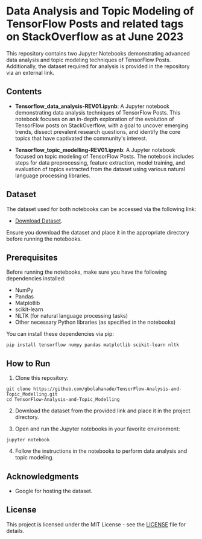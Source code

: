# Data Analysis and Topic Modeling of TensorFlow Posts and related tags on StackOverflow as at June 2023

This repository contains two Jupyter Notebooks demonstrating advanced data analysis and topic modeling techniques of TensorFlow Posts. Additionally, the dataset required for analysis is provided in the repository via an external link.

## Contents

- **Tensorflow_data_analysis-REV01.ipynb**: A Jupyter notebook demonstrating data analysis techniques of TensorFlow Posts. This notebook focuses on an in-depth exploration of the evolution of TensorFlow posts on StackOverflow, with a goal to uncover emerging trends, dissect prevalent research questions, and identify the core topics that have captivated the community's interest.


- **Tensorflow_topic_modelling-REV01.ipynb**: A Jupyter notebook focused on topic modeling of TensorFlow Posts. The notebook includes steps for data preprocessing, feature extraction, model training, and evaluation of topics extracted from the dataset using various natural language processing libraries.

## Dataset

The dataset used for both notebooks can be accessed via the following link:

- [Download Dataset](https://drive.google.com/file/d/1M5yxMfm6bZT6bc_eNjrO3WFUKVd-OxB5/view?usp=drive_link).

Ensure you download the dataset and place it in the appropriate directory before running the notebooks.

## Prerequisites

Before running the notebooks, make sure you have the following dependencies installed:

- NumPy
- Pandas
- Matplotlib
- scikit-learn
- NLTK (for natural language processing tasks)
- Other necessary Python libraries (as specified in the notebooks)

You can install these dependencies via pip:

```
pip install tensorflow numpy pandas matplotlib scikit-learn nltk
```

## How to Run

1. Clone this repository:

```
git clone https://github.com/gbolahanade/TensorFlow-Analysis-and-Topic_Modelling.git
cd TensorFlow-Analysis-and-Topic_Modelling
```

2. Download the dataset from the provided link and place it in the project directory.

3. Open and run the Jupyter notebooks in your favorite environment:

```
jupyter notebook
```

4. Follow the instructions in the notebooks to perform data analysis and topic modeling.


## Acknowledgments

- Google for hosting the dataset.


## License

This project is licensed under the MIT License - see the [LICENSE](LICENSE) file for details.